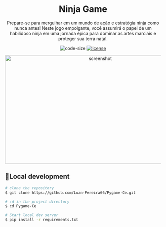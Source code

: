 <h1 align=center>Ninja Game</h1>
<p align=center>Prepare-se para mergulhar em um mundo de ação e estratégia ninja como nunca antes! Neste jogo empolgante, você assumirá o papel de um habilidoso ninja em uma jornada épica para dominar as artes marciais e proteger sua terra natal.</p>

<p align=center>
     <img src="https://img.shields.io/github/languages/code-size/Luan-Pereira66/Pygame-Ce" alt="code-size">
     <a href="https://github.com/Luan-Pereira66/Pygame-Ce/blob/main/LICENSE">
     <img src="https://img.shields.io/github/license/Luan-Pereira66/Pygame-Ce" alt="license"></a>
    
</p>

<p align="center">
<img src="https://i.imghippo.com/files/W9Q0j1715526841.png" alt="screenshot" width="600" height="350">
</p>

## 🔧Local development

```bash
# clone the repository
$ git clone https://github.com/Luan-Pereira66/Pygame-Ce.git

# cd in the project directory
$ cd Pygame-Ce

# Start local dev server
$ pip install -r requirements.txt
```
